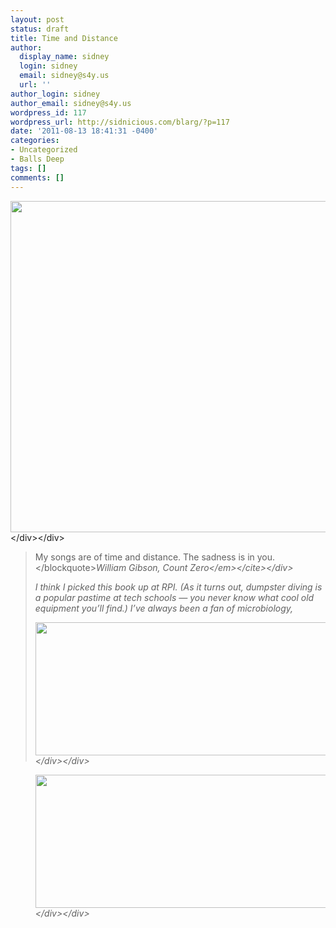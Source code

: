 ```yaml
---
layout: post
status: draft
title: Time and Distance
author:
  display_name: sidney
  login: sidney
  email: sidney@s4y.us
  url: ''
author_login: sidney
author_email: sidney@s4y.us
wordpress_id: 117
wordpress_url: http://sidnicious.com/blarg/?p=117
date: '2011-08-13 18:41:31 -0400'
categories:
- Uncategorized
- Balls Deep
tags: []
comments: []
---
```

<div class="wide" style="height: 540px">
<div><img src="&#47;blarg&#47;wp-content&#47;uploads&#47;2011&#47;08&#47;DSC_2954.jpg" alt="" width="800" height="530"><&#47;div><&#47;div></p>
<div class="quotation">
<blockquote>My songs are of time and distance. The sadness is in you.<&#47;blockquote><cite>William Gibson, <em>Count Zero<&#47;em><&#47;cite><&#47;div></p>
<p>I think I picked this book up at RPI. (As it turns out, dumpster diving is a popular pastime at tech schools &mdash;&nbsp;you never know what cool old equipment you&rsquo;ll find.) I&rsquo;ve always been a fan of microbiology, </p>
<div class="wide" style="height: 223px">
<div><img src="&#47;blarg&#47;wp-content&#47;uploads&#47;2011&#47;08&#47;DSC_2957.jpg" alt="" width="800" height="213"><&#47;div><&#47;div></p>
<div class="wide" style="height: 223px">
<div><img src="&#47;blarg&#47;wp-content&#47;uploads&#47;2011&#47;08&#47;DSC_2958.jpg" alt="" width="800" height="213"><&#47;div><&#47;div></p>
